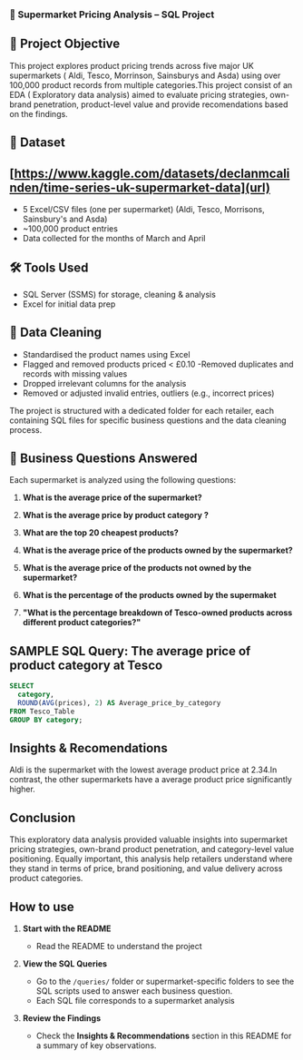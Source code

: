 ### 🛒 Supermarket Pricing Analysis – SQL Project




## 📌 Project Objective

This project explores product pricing trends across five major UK supermarkets  ( Aldi, Tesco, Morrinson, Sainsburys and Asda) using over 100,000 product records from multiple categories.This project consist of an EDA ( Exploratory data analysis) aimed to evaluate  pricing strategies, own-brand penetration, product-level value and provide recomendations based on the findings.





## 🧩 Dataset
[https://www.kaggle.com/datasets/declanmcalinden/time-series-uk-supermarket-data](url)
------
- 5 Excel/CSV files (one per supermarket)
(Aldi, Tesco, Morrisons, Sainsbury's and Asda)
- ~100,000 product entries
- Data collected for the months of March and April 




## 🛠️ Tools Used

- SQL Server (SSMS) for storage, cleaning & analysis
- Excel for initial data prep






## 🧼 Data Cleaning

- Standardised the product names using Excel
- Flagged and removed products priced < £0.10
-Removed duplicates and records with missing values 
- Dropped irrelevant columns for the analysis 
- Removed or adjusted invalid entries, outliers (e.g., incorrect prices)





The project is structured with a dedicated folder for each retailer, each containing SQL files for specific business questions and the data cleaning process.

## 🧠 Business Questions Answered
Each supermarket is analyzed using the following questions:


1. **What is the average price of the supermarket?**

2. **What is the average price by product category ?**

3. **What are the top 20 cheapest products?**

4. **What is the average price of the products owned by the supermarket?**

5. **What is the average price of the products not owned by the supermarket?**

6. **What is the percentage of the products owned by the supermaket**

7. **"What is the percentage breakdown of Tesco-owned products across different product categories?"**


##  SAMPLE SQL Query: The average price of product category at Tesco


```sql
SELECT 
  category,
  ROUND(AVG(prices), 2) AS Average_price_by_category
FROM Tesco_Table
GROUP BY category;
```


## Insights & Recomendations 
Aldi is the supermarket with the lowest average product price at 2.34.In contrast, the other supermarkets have a average product price significantly higher.







## Conclusion
 This exploratory data analysis provided valuable insights into supermarket pricing strategies, own-brand product penetration, and category-level value positioning. Equally important, this analysis help retailers understand where they stand in terms of price, brand positioning, and value delivery across product categories.

 
## How to use 
1. **Start with the README**
   - Read the README to understand the project

2. **View the SQL Queries**
   - Go to the `/queries/` folder or supermarket-specific folders to see the SQL scripts used to answer each business question.
   - Each SQL file corresponds to a supermarket analysis 

3. **Review the Findings**
   - Check the **Insights & Recommendations** section in this README for a summary of key observations.
   
